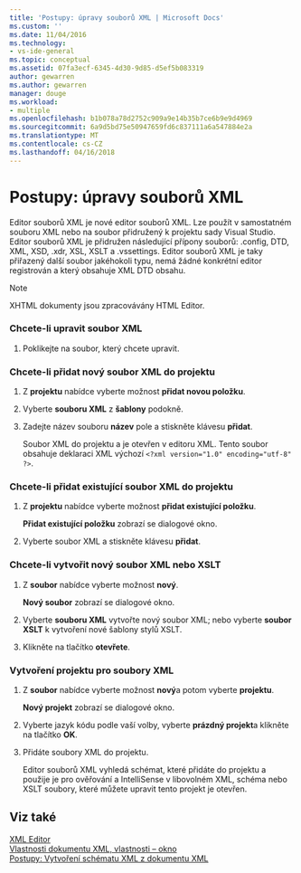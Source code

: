```yaml
---
title: 'Postupy: úpravy souborů XML | Microsoft Docs'
ms.custom: ''
ms.date: 11/04/2016
ms.technology:
- vs-ide-general
ms.topic: conceptual
ms.assetid: 07fa3ecf-6345-4d30-9d85-d5ef5b083319
author: gewarren
ms.author: gewarren
manager: douge
ms.workload:
- multiple
ms.openlocfilehash: b1b078a78d2752c909a9e14b35b7ce6b9e9d4969
ms.sourcegitcommit: 6a9d5bd75e50947659fd6c837111a6a547884e2a
ms.translationtype: MT
ms.contentlocale: cs-CZ
ms.lasthandoff: 04/16/2018
---
```

# <a name="how-to-edit-xml-files"></a>Postupy: úpravy souborů XML
Editor souborů XML je nové editor souborů XML. Lze použít v samostatném souboru XML nebo na soubor přidružený k projektu sady Visual Studio. Editor souborů XML je přidružen následující přípony souborů: .config, DTD, XML, XSD, .xdr, XSL, XSLT a .vssettings. Editor souborů XML je taky přiřazený další soubor jakéhokoli typu, nemá žádné konkrétní editor registrován a který obsahuje XML DTD obsahu.  
  
> [!NOTE]
>  XHTML dokumenty jsou zpracovávány HTML Editor.  
  
### <a name="to-edit-an-xml-file"></a>Chcete-li upravit soubor XML  
  
1.  Poklikejte na soubor, který chcete upravit.  
  
### <a name="to-add-a-new-xml-file-to-a-project"></a>Chcete-li přidat nový soubor XML do projektu  
  
1.  Z **projektu** nabídce vyberte možnost **přidat novou položku**.  
  
2.  Vyberte **souboru XML** z **šablony** podokně.  
  
3.  Zadejte název souboru **název** pole a stiskněte klávesu **přidat**.  
  
     Soubor XML do projektu a je otevřen v editoru XML. Tento soubor obsahuje deklaraci XML výchozí `<?xml version="1.0" encoding="utf-8" ?>`.  
  
### <a name="to-add-an-existing-xml-file-to-a-project"></a>Chcete-li přidat existující soubor XML do projektu  
  
1.  Z **projektu** nabídce vyberte možnost **přidat existující položku**.  
  
     **Přidat existující položku** zobrazí se dialogové okno.  
  
2.  Vyberte soubor XML a stiskněte klávesu **přidat**.  
  
### <a name="to-create-a-new-xml-or-xslt-file"></a>Chcete-li vytvořit nový soubor XML nebo XSLT  
  
1.  Z **soubor** nabídce vyberte možnost **nový**.  
  
     **Nový soubor** zobrazí se dialogové okno.  
  
2.  Vyberte **souboru XML** vytvořte nový soubor XML; nebo vyberte **soubor XSLT** k vytvoření nové šablony stylů XSLT.  
  
3.  Klikněte na tlačítko **otevřete**.  
  
### <a name="to-create-a-project-for-xml-files"></a>Vytvoření projektu pro soubory XML  
  
1.  Z **soubor** nabídce vyberte možnost **nový**a potom vyberte **projektu**.  
  
     **Nový projekt** zobrazí se dialogové okno.  
  
2.  Vyberte jazyk kódu podle vaší volby, vyberte **prázdný projekt**a klikněte na tlačítko **OK**.  
  
3.  Přidáte soubory XML do projektu.  
  
     Editor souborů XML vyhledá schémat, které přidáte do projektu a použije je pro ověřování a IntelliSense v libovolném XML, schéma nebo XSLT soubory, které můžete upravit tento projekt je otevřen.  
  
## <a name="see-also"></a>Viz také  
 [XML Editor](../xml-tools/xml-editor.md)   
 [Vlastnosti dokumentu XML, vlastnosti – okno](../xml-tools/xml-document-properties-properties-window.md)   
 [Postupy: Vytvoření schématu XML z dokumentu XML](../xml-tools/how-to-create-an-xml-schema-from-an-xml-document.md)